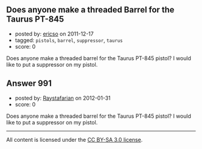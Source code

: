 ## Does anyone make a threaded Barrel for the Taurus PT-845

- posted by: [ericso](https://stackexchange.com/users/-1/277-ericso) on 2011-12-17
- tagged: `pistols`, `barrel`, `suppressor`, `taurus`
- score: 0

Does anyone make a threaded barrel for the Taurus PT-845 pistol? I would like to put a suppressor on my pistol.


## Answer 991

- posted by: [Raystafarian](https://stackexchange.com/users/-1/404-raystafarian) on 2012-01-31
- score: 0

Does anyone make a threaded barrel for the Taurus PT-845 pistol? I would like to put a suppressor on my pistol.



---

All content is licensed under the [CC BY-SA 3.0 license](https://creativecommons.org/licenses/by-sa/3.0/).
